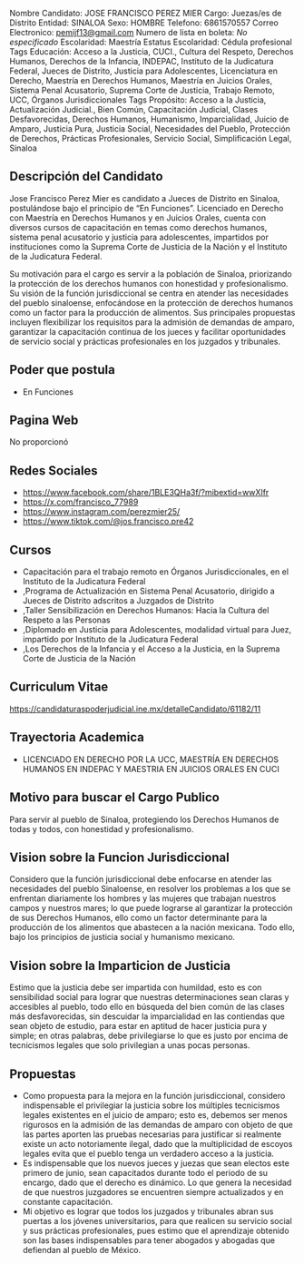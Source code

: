 Nombre Candidato: JOSE FRANCISCO PEREZ MIER
Cargo: Juezas/es de Distrito
Entidad: SINALOA
Sexo: HOMBRE
Telefono: 6861570557
Correo Electronico: pemijf13@gmail.com
Numero de lista en boleta: *No especificado*
Escolaridad: Maestría
Estatus Escolaridad: Cédula profesional
Tags Educación: Acceso a la Justicia, CUCI., Cultura del Respeto, Derechos Humanos, Derechos de la Infancia, INDEPAC, Instituto de la Judicatura Federal, Jueces de Distrito, Justicia para Adolescentes, Licenciatura en Derecho, Maestría en Derechos Humanos, Maestría en Juicios Orales, Sistema Penal Acusatorio, Suprema Corte de Justicia, Trabajo Remoto, UCC, Órganos Jurisdiccionales
Tags Propósito: Acceso a la Justicia, Actualización Judicial., Bien Común, Capacitación Judicial, Clases Desfavorecidas, Derechos Humanos, Humanismo, Imparcialidad, Juicio de Amparo, Justicia Pura, Justicia Social, Necesidades del Pueblo, Protección de Derechos, Prácticas Profesionales, Servicio Social, Simplificación Legal, Sinaloa


## Descripción del Candidato 

Jose Francisco Perez Mier es candidato a Jueces de Distrito en Sinaloa, postulándose bajo el principio de “En Funciones”. Licenciado en Derecho con Maestría en Derechos Humanos y en Juicios Orales, cuenta con diversos cursos de capacitación en temas como derechos humanos, sistema penal acusatorio y justicia para adolescentes, impartidos por instituciones como la Suprema Corte de Justicia de la Nación y el Instituto de la Judicatura Federal.

Su motivación para el cargo es servir a la población de Sinaloa, priorizando la protección de los derechos humanos con honestidad y profesionalismo. Su visión de la función jurisdiccional se centra en atender las necesidades del pueblo sinaloense, enfocándose en la protección de derechos humanos como un factor para la producción de alimentos. Sus principales propuestas incluyen flexibilizar los requisitos para la admisión de demandas de amparo, garantizar la capacitación continua de los jueces y facilitar oportunidades de servicio social y prácticas profesionales en los juzgados y tribunales.


## Poder que postula

- En Funciones


## Pagina Web

No proporcionó


## Redes Sociales

- https://www.facebook.com/share/1BLE3QHa3f/?mibextid=wwXIfr
- https://x.com/francisco_77989
- https://www.instagram.com/perezmier25/
- https://www.tiktok.com/@jos.francisco.pre42


## Cursos

- Capacitación para el trabajo remoto en Órganos Jurisdiccionales, en el Instituto de la Judicatura Federal
- ,Programa de Actualización en Sistema Penal Acusatorio, dirigido a Jueces de Distrito adscritos a Juzgados de Distrito
- ,Taller Sensibilización en Derechos Humanos: Hacia la Cultura del Respeto a las Personas
- ,Diplomado en Justicia para Adolescentes, modalidad virtual para Juez, impartido por Instituto de la Judicatura Federal
- ,Los Derechos de la Infancia y el Acceso a la Justicia, en la Suprema Corte de Justicia de la Nación


## Curriculum Vitae

https://candidaturaspoderjudicial.ine.mx/detalleCandidato/61182/11


## Trayectoria Academica

- LICENCIADO EN DERECHO POR LA UCC, MAESTRÍA EN DERECHOS HUMANOS EN INDEPAC Y MAESTRIA EN JUICIOS ORALES EN CUCI


## Motivo para buscar el Cargo Publico

Para servir al pueblo de Sinaloa, protegiendo los Derechos Humanos de todas y todos, con honestidad y profesionalismo.


## Vision sobre la Funcion Jurisdiccional

Considero que la función jurisdiccional debe enfocarse en atender las necesidades del pueblo Sinaloense, en resolver los problemas a los que se enfrentan diariamente los hombres y las mujeres que trabajan nuestros campos y nuestros mares; lo que puede lograrse al garantizar la protección de sus Derechos Humanos, ello como un factor determinante para la producción de los alimentos que abastecen a la nación mexicana. Todo ello, bajo los principios de justicia social y humanismo mexicano.


## Vision sobre la Imparticion de Justicia

Estimo que la justicia debe ser impartida con humildad, esto es con sensibilidad social para lograr que nuestras determinaciones sean claras y accesibles al pueblo, todo ello en búsqueda del bien común de las clases más desfavorecidas, sin descuidar la imparcialidad en las contiendas que sean objeto de estudio, para estar en aptitud de hacer justicia pura y simple; en otras palabras, debe privilegiarse lo que es justo por encima de tecnicismos legales que solo privilegian a unas pocas personas.


## Propuestas

- Como propuesta para la mejora en la función jurisdiccional, considero indispensable el privilegiar la justicia sobre los múltiples tecnicismos legales existentes en el juicio de amparo; esto es, debemos ser menos rigurosos en la admisión de las demandas de amparo con objeto de que las partes aporten las pruebas necesarias para justificar si realmente existe un acto notoriamente ilegal, dado que la multiplicidad de escoyos legales evita que el pueblo tenga un verdadero acceso a la justicia.
- Es indispensable que los nuevos jueces y juezas que sean electos este primero de junio, sean capacitados durante todo el periodo de su encargo, dado que el derecho es dinámico. Lo que genera la necesidad de que nuestros juzgadores se encuentren siempre actualizados y en constante capacitación.
- Mi objetivo es lograr que todos los juzgados y tribunales abran sus puertas a los jóvenes universitarios, para que realicen su servicio social y sus prácticas profesionales, pues estimo que el aprendizaje obtenido son las bases indispensables para tener abogados y abogadas que defiendan al pueblo de México.

